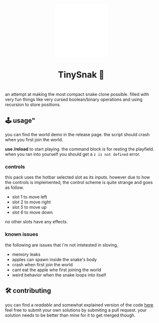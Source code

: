 <p align="center">
    <img
        width="175"
        src="https://raw.githubusercontent.com/hinum/tinySnak/refs/heads/main/tinySnak/pack_icon.png"
        alt=""
    />
</p>
<h1 align="center">TinySnak 🐍</h1>

<h1></h1>

an attempt at making the most compact snake clone possible.
filled with very fun things like very cursed boolean/binary operations and using recursion to store positions.

## 🕹️ usage"

you can find the world demo in the release page.
the script should crash when you first join the world.

**use /reload** to start playing. the command block is for resting the playfield.
when you ran into yourself you should get a `z is not defined` error.

### controls

this pack uses the hotbar selected slot as its inputs.
however due to how the controls is implemented, the control scheme is quite strange and goes as follow.

- slot 1 to move left
- slot 2 to move right
- slot *5* to move up
- slot *6* to move down

no other slots have any effects.

### known issues

the following are issues that i'm not intetested in sloving,

- memory leaks
- apples can spawn inside the snake's body
- crash when first join the world
- cant eat the apple whe first joining the world
- weird behavior when the snake loops into itself

## 🛠️ contributing

you can find a *readable* and somewhat explained version of the code [here](https://github.com/hinum/tinySnak/blob/main/tinySnak/scripts/main.anotated.js)
feel free to submit your own solutions by submiting a pull request.
your solution needs to be better than mine for it to get merged though.

